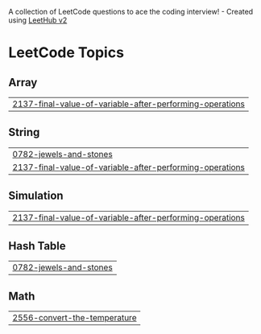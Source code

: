 A collection of LeetCode questions to ace the coding interview! - Created using [LeetHub v2](https://github.com/arunbhardwaj/LeetHub-2.0)
<!---LeetCode Topics Start-->
# LeetCode Topics
## Array
|  |
| ------- |
| [2137-final-value-of-variable-after-performing-operations](https://github.com/gowrishankkar/Leetcode-Solutions-2024/tree/master/2137-final-value-of-variable-after-performing-operations) |
## String
|  |
| ------- |
| [0782-jewels-and-stones](https://github.com/gowrishankkar/Leetcode-Solutions-2024/tree/master/0782-jewels-and-stones) |
| [2137-final-value-of-variable-after-performing-operations](https://github.com/gowrishankkar/Leetcode-Solutions-2024/tree/master/2137-final-value-of-variable-after-performing-operations) |
## Simulation
|  |
| ------- |
| [2137-final-value-of-variable-after-performing-operations](https://github.com/gowrishankkar/Leetcode-Solutions-2024/tree/master/2137-final-value-of-variable-after-performing-operations) |
## Hash Table
|  |
| ------- |
| [0782-jewels-and-stones](https://github.com/gowrishankkar/Leetcode-Solutions-2024/tree/master/0782-jewels-and-stones) |
## Math
|  |
| ------- |
| [2556-convert-the-temperature](https://github.com/gowrishankkar/Leetcode-Solutions-2024/tree/master/2556-convert-the-temperature) |
<!---LeetCode Topics End-->